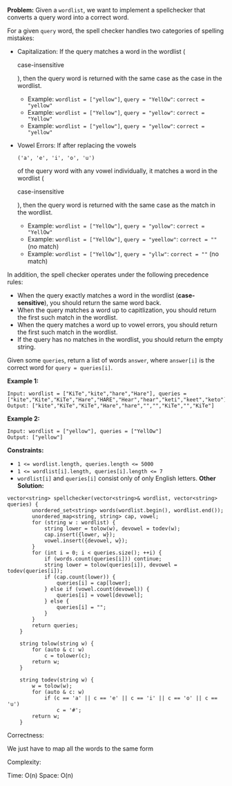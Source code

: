 **Problem:**
Given a `wordlist`, we want to implement a spellchecker that converts a query word into a correct word.

For a given `query` word, the spell checker handles two categories of spelling mistakes:

- Capitalization: If the query matches a word in the wordlist (

  case-insensitive

  ), then the query word is returned with the same case as the case in the wordlist.

  - Example: `wordlist = ["yellow"]`, `query = "YellOw"`: `correct = "yellow"`
  - Example: `wordlist = ["Yellow"]`, `query = "yellow"`: `correct = "Yellow"`
  - Example: `wordlist = ["yellow"]`, `query = "yellow"`: `correct = "yellow"`

- Vowel Errors: If after replacing the vowels

   

  ```
  ('a', 'e', 'i', 'o', 'u')
  ```

   

  of the query word with any vowel individually, it matches a word in the wordlist (

  case-insensitive

  ), then the query word is returned with the same case as the match in the wordlist.

  - Example: `wordlist = ["YellOw"]`, `query = "yollow"`: `correct = "YellOw"`
  - Example: `wordlist = ["YellOw"]`, `query = "yeellow"`: `correct = ""` (no match)
  - Example: `wordlist = ["YellOw"]`, `query = "yllw"`: `correct = ""` (no match)

In addition, the spell checker operates under the following precedence rules:

- When the query exactly matches a word in the wordlist (**case-sensitive**), you should return the same word back.
- When the query matches a word up to capitlization, you should return the first such match in the wordlist.
- When the query matches a word up to vowel errors, you should return the first such match in the wordlist.
- If the query has no matches in the wordlist, you should return the empty string.

Given some `queries`, return a list of words `answer`, where `answer[i]` is the correct word for `query = queries[i]`.

 

**Example 1:**

```
Input: wordlist = ["KiTe","kite","hare","Hare"], queries = ["kite","Kite","KiTe","Hare","HARE","Hear","hear","keti","keet","keto"]
Output: ["kite","KiTe","KiTe","Hare","hare","","","KiTe","","KiTe"]
```

**Example 2:**

```
Input: wordlist = ["yellow"], queries = ["YellOw"]
Output: ["yellow"]
```

 

**Constraints:**

- `1 <= wordlist.length, queries.length <= 5000`
- `1 <= wordlist[i].length, queries[i].length <= 7`
- `wordlist[i]` and `queries[i]` consist only of only English letters.
**Other Solution:**
```
vector<string> spellchecker(vector<string>& wordlist, vector<string> queries) {
        unordered_set<string> words(wordlist.begin(), wordlist.end());
        unordered_map<string, string> cap, vowel;
        for (string w : wordlist) {
            string lower = tolow(w), devowel = todev(w);
            cap.insert({lower, w});
            vowel.insert({devowel, w});
        }
        for (int i = 0; i < queries.size(); ++i) {
            if (words.count(queries[i])) continue;
            string lower = tolow(queries[i]), devowel = todev(queries[i]);
            if (cap.count(lower)) {
                queries[i] = cap[lower];
            } else if (vowel.count(devowel)) {
                queries[i] = vowel[devowel];
            } else {
                queries[i] = "";
            }
        }
        return queries;
    }

    string tolow(string w) {
        for (auto & c: w)
            c = tolower(c);
        return w;
    }

    string todev(string w) {
        w = tolow(w);
        for (auto & c: w)
            if (c == 'a' || c == 'e' || c == 'i' || c == 'o' || c == 'u')
                c = '#';
        return w;
    }
```
Correctness:

We just have to map all the words to the same form

Complexity:

Time: O(n)
Space: O(n)